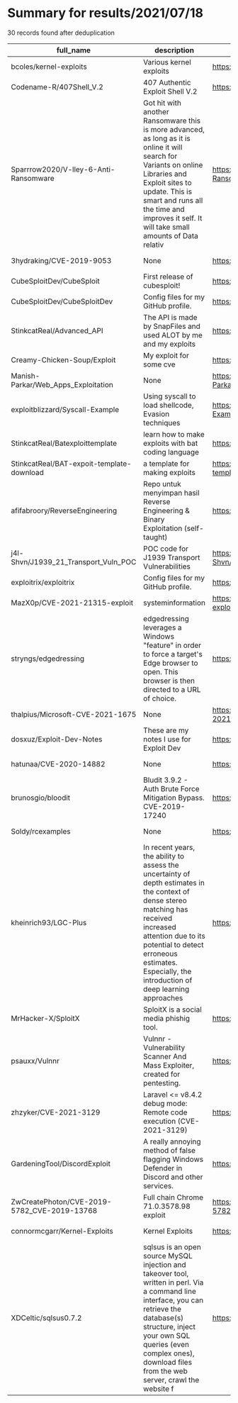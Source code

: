 
# Summary for results/2021/07/18
    
30 records found after deduplication

| full_name | description | html_url | matched_list | matched_count | pushed_at | size | stargazers_count | language | forks_count |
|---------------------------------------------|------------------------------------------------------------------------------------------------------------------------------------------------------------------------------------------------------------------------------------------------------------------|----------------------------------------------------------------|------------------------------------|-----------------|---------------------------|--------|--------------------|------------|---------------|
| bcoles/kernel-exploits | Various kernel exploits | https://github.com/bcoles/kernel-exploits | ['exploit'] | 1 | 2021-07-18 15:10:35+00:00 | 123 | 436 | C | 194 |
| Codename-R/407Shell_V.2 | 407 Authentic Exploit Shell V.2 | https://github.com/Codename-R/407Shell_V.2 | ['exploit'] | 1 | 2021-07-18 08:01:50+00:00 | 50 | 3 | PHP | 0 |
| Sparrrow2020/V-lley-6-Anti-Ransomware | Got hit with another Ransomware this is more advanced, as long as it is online it will search for Variants on online Libraries and Exploit sites to update. This is smart and runs all the time and improves it self. It will take small amounts of Data relativ | https://github.com/Sparrrow2020/V-lley-6-Anti-Ransomware | ['exploit'] | 1 | 2021-07-18 22:10:34+00:00 | 13 | 0 | Forth | 0 |
| 3hydraking/CVE-2019-9053 | None | https://github.com/3hydraking/CVE-2019-9053 | ['cve-2'] | 1 | 2021-07-18 20:43:52+00:00 | 4 | 0 | Python | 0 |
| CubeSploitDev/CubeSploit | First release of cubesploit! | https://github.com/CubeSploitDev/CubeSploit | ['sploit'] | 1 | 2021-07-18 18:20:37+00:00 | 7053 | 0 | | 0 |
| CubeSploitDev/CubeSploitDev | Config files for my GitHub profile. | https://github.com/CubeSploitDev/CubeSploitDev | ['sploit'] | 1 | 2021-07-18 18:17:15+00:00 | 0 | 0 | | 0 |
| StinkcatReal/Advanced_API | The API is made by SnapFiles and used ALOT by me and my exploits | https://github.com/StinkcatReal/Advanced_API | ['exploit'] | 1 | 2021-07-18 16:23:47+00:00 | 233 | 0 | | 0 |
| Creamy-Chicken-Soup/Exploit | My exploit for some cve | https://github.com/Creamy-Chicken-Soup/Exploit | ['exploit'] | 1 | 2021-07-18 16:02:21+00:00 | 5 | 0 | PowerShell | 0 |
| Manish-Parkar/Web_Apps_Exploitation | None | https://github.com/Manish-Parkar/Web_Apps_Exploitation | ['exploit'] | 1 | 2021-07-18 16:03:04+00:00 | 131 | 0 | | 0 |
| exploitblizzard/Syscall-Example | Using syscall to load shellcode, Evasion techniques | https://github.com/exploitblizzard/Syscall-Example | ['shellcode'] | 1 | 2021-07-18 15:26:34+00:00 | 16 | 3 | C# | 2 |
| StinkcatReal/Batexploittemplate | learn how to make exploits with bat coding language | https://github.com/StinkcatReal/Batexploittemplate | ['exploit'] | 1 | 2021-07-18 14:41:03+00:00 | 113 | 0 | sed | 0 |
| StinkcatReal/BAT-expoit-template-download | a template for making exploits | https://github.com/StinkcatReal/BAT-expoit-template-download | ['exploit'] | 1 | 2021-07-18 14:39:53+00:00 | 110 | 0 | | 0 |
| afifabroory/ReverseEngineering | Repo untuk menyimpan hasil Reverse Engineering & Binary Exploitation (self-taught) | https://github.com/afifabroory/ReverseEngineering | ['exploit'] | 1 | 2021-07-18 13:22:27+00:00 | 6 | 0 | | 0 |
| j4l-Shvn/J1939_21_Transport_Vuln_POC | POC code for J1939 Transport Vulnerabilities | https://github.com/j4l-Shvn/J1939_21_Transport_Vuln_POC | ['vulnerability poc'] | 1 | 2021-07-18 21:19:56+00:00 | 510 | 1 | C | 1 |
| exploitrix/exploitrix | Config files for my GitHub profile. | https://github.com/exploitrix/exploitrix | ['exploit'] | 1 | 2021-07-18 08:15:57+00:00 | 0 | 0 | | 0 |
| MazX0p/CVE-2021-21315-exploit | systeminformation | https://github.com/MazX0p/CVE-2021-21315-exploit | ['cve-2', 'exploit'] | 2 | 2021-07-18 16:23:02+00:00 | 7 | 0 | Python | 0 |
| stryngs/edgedressing | edgedressing leverages a Windows "feature" in order to force a target's Edge browser to open. This browser is then directed to a URL of choice. | https://github.com/stryngs/edgedressing | ['rce'] | 1 | 2021-07-18 18:47:58+00:00 | 10963 | 43 | Python | 2 |
| thalpius/Microsoft-CVE-2021-1675 | None | https://github.com/thalpius/Microsoft-CVE-2021-1675 | ['cve-2'] | 1 | 2021-07-18 14:03:05+00:00 | 68 | 2 | C# | 2 |
| dosxuz/Exploit-Dev-Notes | These are my notes I use for Exploit Dev | https://github.com/dosxuz/Exploit-Dev-Notes | ['exploit'] | 1 | 2021-07-18 06:45:13+00:00 | 1555 | 0 | | 0 |
| hatunaa/CVE-2020-14882 | None | https://github.com/hatunaa/CVE-2020-14882 | ['cve-2'] | 1 | 2021-07-18 04:47:10+00:00 | 3 | 0 | | 0 |
| brunosgio/bloodit | Bludit 3.9.2 - Auth Brute Force Mitigation Bypass. CVE-2019-17240 | https://github.com/brunosgio/bloodit | ['cve-2'] | 1 | 2021-07-18 23:57:57+00:00 | 21 | 0 | Python | 0 |
| Soldy/rcexamples | None | https://github.com/Soldy/rcexamples | ['rce'] | 1 | 2021-07-18 22:44:31+00:00 | 29 | 6 | JavaScript | 0 |
| kheinrich93/LGC-Plus | In recent years, the ability to assess the uncertainty of depth estimates in the context of dense stereo matching has received increased attention due to its potential to detect erroneous estimates. Especially, the introduction of deep learning approaches | https://github.com/kheinrich93/LGC-Plus | ['exploit'] | 1 | 2021-07-18 15:42:29+00:00 | 75077 | 1 | Python | 0 |
| MrHacker-X/SploitX | SploitX is a social media phishig tool. | https://github.com/MrHacker-X/SploitX | ['sploit'] | 1 | 2021-07-18 05:13:32+00:00 | 13706 | 2 | Shell | 0 |
| psauxx/Vulnnr | Vulnnr - Vulnerability Scanner And Mass Exploiter, created for pentesting. | https://github.com/psauxx/Vulnnr | ['exploit'] | 1 | 2021-07-18 23:38:33+00:00 | 464 | 86 | Python | 31 |
| zhzyker/CVE-2021-3129 | Laravel <= v8.4.2 debug mode: Remote code execution (CVE-2021-3129) | https://github.com/zhzyker/CVE-2021-3129 | ['cve-2', 'remote code execution'] | 2 | 2021-07-18 09:28:36+00:00 | 1767 | 37 | PHP | 14 |
| GardeningTool/DiscordExploit | A really annoying method of false flagging Windows Defender in Discord and other services. | https://github.com/GardeningTool/DiscordExploit | ['exploit'] | 1 | 2021-07-18 07:14:35+00:00 | 32 | 10 | Java | 0 |
| ZwCreatePhoton/CVE-2019-5782_CVE-2019-13768 | Full chain Chrome 71.0.3578.98 exploit | https://github.com/ZwCreatePhoton/CVE-2019-5782_CVE-2019-13768 | ['cve-2', 'exploit'] | 2 | 2021-07-18 07:08:33+00:00 | 97 | 15 | JavaScript | 1 |
| connormcgarr/Kernel-Exploits | Kernel Exploits | https://github.com/connormcgarr/Kernel-Exploits | ['exploit'] | 1 | 2021-07-18 16:44:12+00:00 | 478 | 95 | C | 27 |
| XDCeltic/sqlsus0.7.2 | sqlsus is an open source MySQL injection and takeover tool, written in perl. Via a command line interface, you can retrieve the database(s) structure, inject your own SQL queries (even complex ones), download files from the web server, crawl the website f | https://github.com/XDCeltic/sqlsus0.7.2 | ['command injection'] | 1 | 2021-07-18 23:15:34+00:00 | 0 | 0 | nan | 0 |
